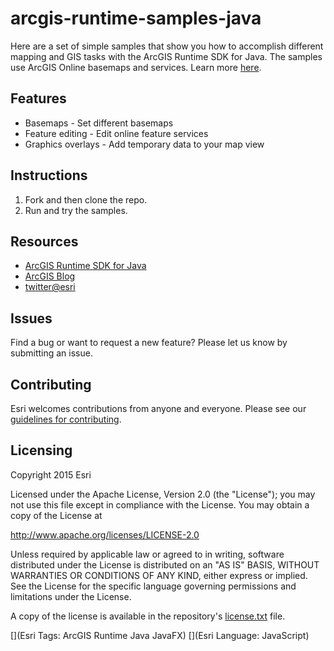 # arcgis-runtime-samples-java

Here are a set of simple samples that show you how to accomplish different mapping and GIS tasks with the ArcGIS Runtime SDK for Java. The samples use ArcGIS Online basemaps and services.  Learn more [here](http://www.arcgis.com/about/).


## Features
* Basemaps - Set different basemaps
* Feature editing - Edit online feature services
* Graphics overlays - Add temporary data to your map view

## Instructions

1. Fork and then clone the repo. 
2. Run and try the samples.


## Resources

* [ArcGIS Runtime SDK for Java](https://developers.arcgis.com/java/)
* [ArcGIS Blog](http://blogs.esri.com/esri/arcgis/)
* [twitter@esri](http://twitter.com/esri)

## Issues

Find a bug or want to request a new feature?  Please let us know by submitting an issue.

## Contributing

Esri welcomes contributions from anyone and everyone. Please see our [guidelines for contributing](https://github.com/esri/contributing).

## Licensing
Copyright 2015 Esri

Licensed under the Apache License, Version 2.0 (the "License");
you may not use this file except in compliance with the License.
You may obtain a copy of the License at

   http://www.apache.org/licenses/LICENSE-2.0

Unless required by applicable law or agreed to in writing, software
distributed under the License is distributed on an "AS IS" BASIS,
WITHOUT WARRANTIES OR CONDITIONS OF ANY KIND, either express or implied.
See the License for the specific language governing permissions and
limitations under the License.

A copy of the license is available in the repository's [license.txt]( https://raw.github.com/Esri/quickstart-map-js/master/license.txt) file.

[](Esri Tags: ArcGIS Runtime Java JavaFX)
[](Esri Language: JavaScript)​
